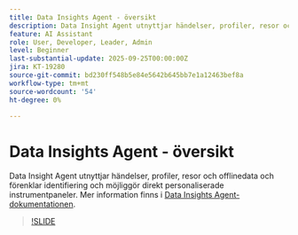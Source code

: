 ```yaml
---
title: Data Insights Agent - översikt
description: Data Insight Agent utnyttjar händelser, profiler, resor och offlinedata och förenklar identifiering och möjliggör direkt personaliserade instrumentpaneler.
feature: AI Assistant
role: User, Developer, Leader, Admin
level: Beginner
last-substantial-update: 2025-09-25T00:00:00Z
jira: KT-19280
source-git-commit: bd230ff548b5e84e5642b645bb7e1a12463bef8a
workflow-type: tm+mt
source-wordcount: '54'
ht-degree: 0%

---
```


# Data Insights Agent - översikt

Data Insight Agent utnyttjar händelser, profiler, resor och offlinedata och förenklar identifiering och möjliggör direkt personaliserade instrumentpaneler. Mer information finns i [Data Insights Agent-dokumentationen](https://experienceleague.adobe.com/en/docs/analytics-platform/using/cja-overview/cja-b2c-overview/data-analysis-ai).

>[!SLIDE](data-insights-agent-overview)
